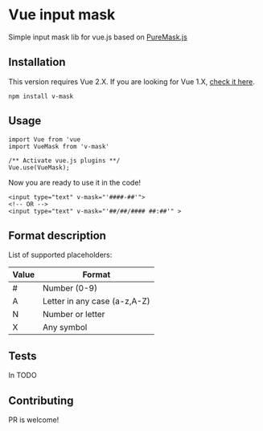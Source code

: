 Vue input mask
==============

Simple input mask lib for vue.js based on [PureMask.js](https://github.com/romulobrasil/PureMask.js)

## Installation

This version requires Vue 2.X. If you are looking for Vue 1.X, [check it here](https://github.com/probil/v-mask/tree/vue-1.x).

  `npm install v-mask`

## Usage

    import Vue from 'vue
    import VueMask from 'v-mask'

    /** Activate vue.js plugins **/
    Vue.use(VueMask);

Now you are ready to use it in the code!

    <input type="text" v-mask="'####-##'">
    <!-- OR -->
    <input type="text" v-mask="'##/##/#### ##:##'" >

## Format description

List of supported placeholders:

| Value | Format                       |
|-------|------------------------------|
| #     | Number (0-9)                 |
| A     | Letter in any case (a-z,A-Z) |
| N     | Number or letter             |
| X     | Any symbol                   |

## Tests

In TODO

## Contributing

PR is welcome!
